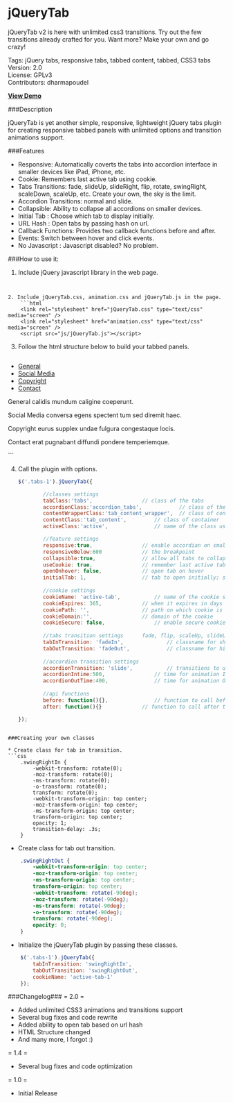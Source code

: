 jQueryTab
=========
jQueryTab v2 is here with unlimited  css3 transitions. Try out the few transitions already crafted for you. 
Want more? Make your own and go crazy!

Tags: jQuery tabs, responsive tabs, tabbed content, tabbed, CSS3 tabs	
Version: 2.0	
License: GPLv3	
Contributors: dharmapoudel

**[View Demo](http://www.dharmapoudel.com.np/projects/jquerytab/)**

###Description

jQueryTab is yet another simple, responsive, lightweight jQuery tabs plugin for creating responsive tabbed panels with unlimited options and transition animations support.


###Features

* Responsive: Automatically coverts the tabs into accordion interface in smaller devices like iPad, iPhone, etc.
* Cookie: Remembers last active tab using cookie.
* Tabs Transitions: fade,  slideUp, slideRight, flip, rotate, swingRight, scaleDown, scaleUp, etc. Create your own, the sky is the limit.
* Accordion Transitions: normal and slide.
* Collapsible: Ability to collapse all accordions on smaller devices.
* Initial Tab : Choose which tab to display initially.
* URL Hash : Open tabs by passing hash on url.
* Callback Functions: Provides two callback functions before and after.
* Events: Switch between hover and click events.
* No Javascript : Javascript disabled? No problem.



###How to use it: 

1. Include jQuery javascript library in the web page. 
	```html
  <script src="http://ajax.googleapis.com/ajax/libs/jquery/1.10.2/jquery.min.js"></script>
```

2. Include jQueryTab.css, animation.css and jQueryTab.js in the page.
	```html
    <link rel="stylesheet" href="jQueryTab.css" type="text/css" media="screen" />
    <link rel="stylesheet" href="animation.css" type="text/css" media="screen" />
    <script src="js/jQueryTab.js"></script>
```

3. Follow the html structure below to build your tabbed panels. 
	```html
<div class="tabs-1">
	<ul class="tabs">
		<li><a href="#tab1">General</a></li>
		<li><a href="#tab2">Social Media</a></li>
		<li><a href="#tab-copyright">Copyright</a></li>
		<li><a href="#tab4">Contact</a></li>
	</ul>
	<section class="tab_content_wrapper">
	        <article class="tab_content" id="tab1">
	            <p>General calidis mundum caligine coeperunt. </p>
	        </article>
	        <article class="tab_content" id="tab2">
	            <p>Social Media conversa egens spectent tum sed diremit haec. </p>
	        </article>
	        <article class="tab_content" id="tab-copyright">
	            <p>Copyright eurus supplex undae fulgura congestaque locis.</p>
	        </article>
	        <article class="tab_content" id="tab4">
	            <p>Contact erat pugnabant diffundi pondere temperiemque. </p>
	        </article>
    </section>
</div>
```
	
4. Call the plugin with options.
	```javascript
	$('.tabs-1').jQueryTab({
    
			//classes settings
	        tabClass:'tabs',				// class of the tabs
	        accordionClass:'accordion_tabs',	        // class of the header of accordion on smaller screens
	        contentWrapperClass:'tab_content_wrapper',	// class of content wrapper
	        contentClass:'tab_content',			// class of container
	        activeClass:'active',				// name of the class used for active tab
	
	        //feature settings
	        responsive:true,				// enable accordian on smaller screens
	        responsiveBelow:600				// the breakpoint
	        collapsible:true,				// allow all tabs to collapse on accordians
	        useCookie: true,				// remember last active tab using cookie
	        openOnhover: false,			   	// open tab on hover
	        initialTab: 1,					// tab to open initially; start count at 1 not 0
	        
	        //cookie settings
	        cookieName: 'active-tab',			// name of the cookie set to remember last active tab
	        cookieExpires: 365,				// when it expires in days or standard UTC time
	        cookiePath: '',					// path on which cookie is accessible
	        cookieDomain:'',				// domain of the cookie
	        cookieSecure: false,				// enable secure cookie - requires https connection to transfer
	        
	        //tabs transition settings      fade, flip, scaleUp, slideLeft, etc.
	        tabInTransition: 'fadeIn',      		// classname for showing in the tab content
	        tabOutTransition: 'fadeOut',    		// classname for hiding the tab content
	        
	        //accordion transition settings
	        accordionTransition: 'slide',			// transitions to use - normal or slide
	        accordionIntime:500,				// time for animation IN (1000 = 1s)
	        accordionOutTime:400,				// time for animation OUT (1000 = 1s)
	        
	        //api functions
	        before: function(){},				// function to call before tab is opened
	        after: function(){}				// function to call after tab is opened
    
	});
```

###Creating your own classes

* Create class for tab in transition.
```css
    .swingRightIn {
        -webkit-transform: rotate(0);
        -moz-transform: rotate(0);
        -ms-transform: rotate(0);
        -o-transform: rotate(0);
        transform: rotate(0);
        -webkit-transform-origin: top center;
        -moz-transform-origin: top center;
        -ms-transform-origin: top center;
        transform-origin: top center;
        opacity: 1;
        transition-delay: .3s;
    }
```
	
* Create class for tab out transition.
```css
    .swingRightOut {
        -webkit-transform-origin: top center;
        -moz-transform-origin: top center;
        -ms-transform-origin: top center;
        transform-origin: top center;
        -webkit-transform: rotate(-90deg);
        -moz-transform: rotate(-90deg);
        -ms-transform: rotate(-90deg);
        -o-transform: rotate(-90deg);
        transform: rotate(-90deg);
        opacity: 0;
    }
```
	
* Initialize the jQueryTab plugin by passing these classes.
```javascript
    $('.tabs-1').jQueryTab({
        tabInTransition: 'swingRightIn',
        tabOutTransition: 'swingRightOut',
        cookieName: 'active-tab-1' 
    });
```

###Changelog###
= 2.0 =
* Added unlimited CSS3 animations and transitions support
* Several bug fixes and code rewrite
* Added ability to open tab based on url hash
* HTML Structure changed
* And many more, I forgot :)

= 1.4 =
* Several bug fixes and code optimization

= 1.0  =
* Initial Release

